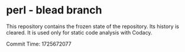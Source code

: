 # perl - blead branch

This repository contains the frozen state of the repository.
Its history is cleared. It is used only for static code
analysis with Codacy.

Commit Time: 1725672077